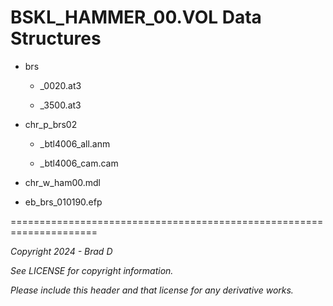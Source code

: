 # BSKL_HAMMER_00.VOL Data Structures

* brs

	* _0020.at3

	* _3500.at3

* chr_p_brs02

	* _btl4006_all.anm

	* _btl4006_cam.cam

* chr_w_ham00.mdl

* eb_brs_010190.efp

=====================================================================

*Copyright 2024 - Brad D*

*See LICENSE for copyright information.*

*Please include this header and that license for any derivative works.*